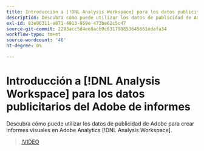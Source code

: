 ```yaml
---
title: Introducción a [!DNL Analysis Workspace] para los datos publicitarios del Adobe de informes
description: Descubra cómo puede utilizar los datos de publicidad de Adobe para crear informes visuales en Adobe Analytics [!DNL Analysis Workspace].
exl-id: 83e96311-e871-4913-959e-473be62c5c47
source-git-commit: 2293acc5d4ee8acb9c631790853645661edafa34
workflow-type: tm+mt
source-wordcount: '46'
ht-degree: 0%

---
```


# Introducción a [!DNL Analysis Workspace] para los datos publicitarios del Adobe de informes

Descubra cómo puede utilizar los datos de publicidad de Adobe para crear informes visuales en Adobe Analytics [!DNL Analysis Workspace].

>[!VIDEO](https://video.tv.adobe.com/v/33492)
